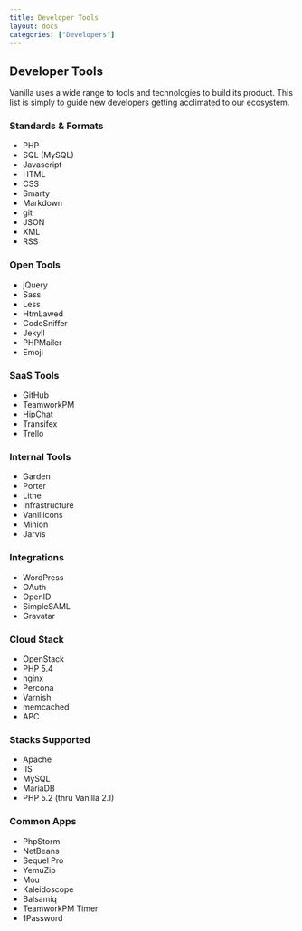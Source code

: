 ```yaml
---
title: Developer Tools
layout: docs
categories: ["Developers"]
---
```


## Developer Tools

Vanilla uses a wide range to tools and technologies to build its product. This list is simply to guide new developers getting acclimated to our ecosystem.

### Standards & Formats

* PHP
* SQL (MySQL)
* Javascript
* HTML
* CSS
* Smarty
* Markdown
* git
* JSON
* XML
* RSS

### Open Tools

* jQuery
* Sass
* Less
* HtmLawed
* CodeSniffer
* Jekyll
* PHPMailer
* Emoji

### SaaS Tools

* GitHub
* TeamworkPM
* HipChat
* Transifex
* Trello

### Internal Tools

* Garden
* Porter
* Lithe
* Infrastructure
* Vanillicons
* Minion
* Jarvis

### Integrations

* WordPress
* OAuth
* OpenID
* SimpleSAML
* Gravatar

### Cloud Stack

* OpenStack
* PHP 5.4
* nginx
* Percona
* Varnish
* memcached
* APC

### Stacks Supported

* Apache
* IIS
* MySQL
* MariaDB
* PHP 5.2 (thru Vanilla 2.1)

### Common Apps

* PhpStorm
* NetBeans
* Sequel Pro
* YemuZip
* Mou
* Kaleidoscope
* Balsamiq
* TeamworkPM Timer
* 1Password
